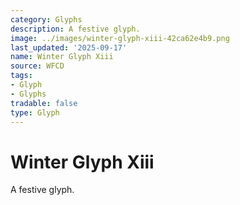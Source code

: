 ```yaml
---
category: Glyphs
description: A festive glyph.
image: ../images/winter-glyph-xiii-42ca62e4b9.png
last_updated: '2025-09-17'
name: Winter Glyph Xiii
source: WFCD
tags:
- Glyph
- Glyphs
tradable: false
type: Glyph
---
```


# Winter Glyph Xiii

A festive glyph.

